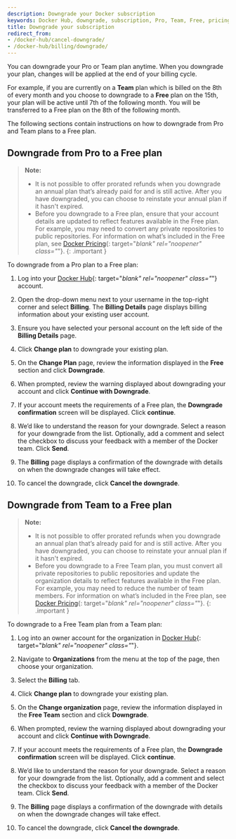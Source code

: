 ```yaml
---
description: Downgrade your Docker subscription
keywords: Docker Hub, downgrade, subscription, Pro, Team, Free, pricing plan,
title: Downgrade your subscription
redirect_from:
- /docker-hub/cancel-downgrade/
- /docker-hub/billing/downgrade/
---
```


You can downgrade your Pro or Team plan anytime. When you downgrade your plan, changes will be applied at the end of your billing cycle.

For example, if you are currently on a **Team** plan which is billed on the 8th of every month and you choose to downgrade to a **Free** plan on the 15th, your plan will be active until 7th of the following month. You will be transferred to a Free plan on the 8th of the following month.

The following sections contain instructions on how to downgrade from Pro and Team plans to a Free plan.

## Downgrade from Pro to a Free plan

>**Note:**
>
> - It is not possible to offer prorated refunds when you downgrade an annual plan that’s already paid for and is still active. After you have downgraded, you can choose to reinstate your annual plan if it hasn't expired.
> - Before you downgrade to a Free plan, ensure that your account details are updated to reflect features available in the Free plan. For example, you may need to convert any private repositories to public repositories. For information on what’s included in the Free plan, see [Docker Pricing](https://www.docker.com/pricing){: target="_blank" rel="noopener" class="_"}.
{: .important }

To downgrade from a Pro plan to a Free plan:

1. Log into your [Docker Hub](https://hub.docker.com){: target="_blank" rel="noopener" class="_"} account.

2. Open the drop-down menu next to your username in the top-right corner and select **Billing**. The **Billing Details** page displays billing information about your existing user account.

3. Ensure you have selected your personal account on the left side of the **Billing Details** page.

4. Click **Change plan** to downgrade your existing plan.

5. On the **Change Plan** page, review the information displayed in the **Free** section and click **Downgrade**.

6. When prompted, review the warning displayed about downgrading your account and click **Continue with Downgrade**.

7. If your account meets the requirements of a Free plan, the **Downgrade confirmation** screen will be displayed. Click **continue**.

8. We’d like to understand the reason for your downgrade. Select a reason for your downgrade from the list. Optionally, add a comment and select the checkbox to discuss your feedback with a member of the Docker team. Click **Send**.

9. The **Billing** page displays a confirmation of the downgrade with details on when the downgrade changes will take effect.

10. To cancel the downgrade, click **Cancel the downgrade**.

## Downgrade from Team to a Free plan

>**Note:**
>
> - It is not possible to offer prorated refunds when you downgrade an annual plan that’s already paid for and is still active. After you have downgraded, you can choose to reinstate your annual plan if it hasn't expired.
> - Before you downgrade to a Free Team plan, you must convert all private repositories to public repositories and update the organization details to reflect features available in the Free plan. For example, you may need to reduce the number of team members. For information on what’s included in the Free plan, see [Docker Pricing](https://www.docker.com/pricing){: target="_blank" rel="noopener" class="_"}.
{: .important }

To downgrade to a Free Team plan from a Team plan:

1. Log into an owner account for the organization in [Docker Hub](https://hub.docker.com){: target="_blank" rel="noopener" class="_"}.

2. Navigate to **Organizations** from the menu at the top of the page, then choose your organization.

3. Select the **Billing** tab.

4. Click **Change plan** to downgrade your existing plan.

5. On the **Change organization** page, review the information displayed in the **Free Team** section and click **Downgrade**.

6. When prompted, review the warning displayed about downgrading your account and click **Continue with Downgrade**.

7. If your account meets the requirements of a Free plan, the **Downgrade confirmation** screen will be displayed. Click **continue**.

8. We’d like to understand the reason for your downgrade. Select a reason for your downgrade from the list. Optionally, add a comment and select the checkbox to discuss your feedback with a member of the Docker team. Click **Send**.

9. The **Billing** page displays a confirmation of the downgrade with details on when the downgrade changes will take effect.

10. To cancel the downgrade, click **Cancel the downgrade**.
